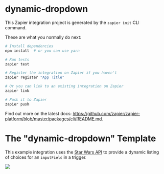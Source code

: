 # dynamic-dropdown

This Zapier integration project is generated by the `zapier init` CLI command.

These are what you normally do next:

```bash
# Install dependencies
npm install  # or you can use yarn

# Run tests
zapier test

# Register the integration on Zapier if you haven't
zapier register "App Title"

# Or you can link to an existing integration on Zapier
zapier link

# Push it to Zapier
zapier push
```

Find out more on the latest docs: https://github.com/zapier/zapier-platform/blob/master/packages/cli/README.md.

# The "dynamic-dropdown" Template

This example integration uses the [Star Wars API](https://swapi.dev/) to provide a dynamic listing of choices for an `inputField` in a trigger.

![](https://cdn.zappy.app/d985065c5098089795d9b60c77791e12.png)
